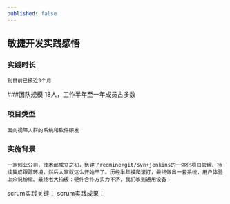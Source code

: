 ```yaml
---
published: false
---
```


## 敏捷开发实践感悟

### 实践时长
	到目前已接近3个月

###团队规模
	18人，工作半年至一年成员占多数
   
### 项目类型
	面向视障人群的系统和软件研发

### 实施背景
	一家创业公司，技术部成立之初，搭建了redmine+git/svn+jenkins的一体化项目管理、持续集成跟踪环境，然后大家就这么开始干了。历经半年摸爬滚打，最终做出一套系统，用户体验上众说纷纭。最终老大拍板：硬件合作方实力不济，我们改到通用设备！
    
scrum实践关键：
scrum实践成果：


